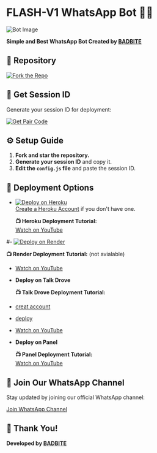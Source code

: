 
# FLASH-V1 WhatsApp Bot 🌝💚

![Bot Image](https://files.catbox.moe/n20dkj.jpg)

**Simple and Best WhatsApp Bot Created by [BADBITE](https://github.com/BADBITE)**

## 🔗 Repository

[![Fork the Repo](https://img.shields.io/badge/Fork%20Repo-blue?style=for-the-badge)](https://github.com/BADBITE/FLASH-V1/fork)

## 🔑 Get Session ID

Generate your session ID for deployment:

[![Get Pair Code](https://img.shields.io/badge/%F0%9F%9A%80%20GET%20PAIR%20CODE%20WEB-ffcc00?style=for-the-badge)](https://flash-v1-qr.onrender.com)

## ⚙️ Setup Guide

1. **Fork and star the repository.**
2. **Generate your session ID** and copy it.
3. **Edit the `config.js` file** and paste the session ID.

## 🚀 Deployment Options

- [![Deploy on Heroku](https://www.herokucdn.com/deploy/button.svg)](https://deployment-h4bs.onrender.com)  
  [Create a Heroku Account](https://signup.heroku.com/) if you don't have one.
  
  **📺 Heroku Deployment Tutorial:**  
  [Watch on YouTube](https://www.youtube.com/@prince_ACTIVE)

#- [![Deploy on Render](https://render.com/images/deploy-to-render-button.svg)](https://render.com/deploy?repo=https://github.com/mayelprince/PRINCE-MDXI.git)
  
  **📺 Render Deployment Tutorial:**  (not avialable)
  
-  [Watch on YouTube](https://www.youtube.com/@prince_ACTIVE)

- **Deploy on Talk Drove**  
  
  **📺 Talk Drove Deployment Tutorial:**
-  [creat account](https://host.talkdrove.com/auth/signup)


-  [deploy](https://host.talkdrove.com/share-bot/36)

  
-  [Watch on YouTube](https://www.youtube.com/@princetech11)

- **Deploy on Panel**
  
  **📺 Panel Deployment Tutorial:**  
  [Watch on YouTube](https://www.youtube.com/@prince_ACTIVE)

## 📢 Join Our WhatsApp Channel

Stay updated by joining our official WhatsApp channel:

[Join WhatsApp Channel](https://whatsapp.com/channel/0029VavZYp4A2pLHioRw9X44)

## 🙏 Thank You!

**Developed by [BADBITE](https://github.com/BADBITE)**
